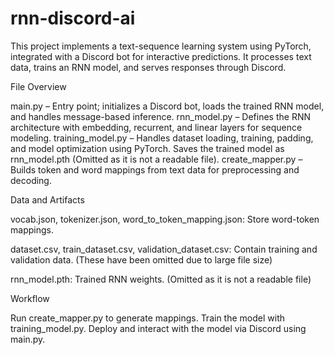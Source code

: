 # rnn-discord-ai
This project implements a text-sequence learning system using PyTorch, integrated with a Discord bot for interactive predictions. It processes text data, trains an RNN model, and serves responses through Discord.

File Overview

main.py – Entry point; initializes a Discord bot, loads the trained RNN model, and handles message-based inference.
rnn_model.py – Defines the RNN architecture with embedding, recurrent, and linear layers for sequence modeling.
training_model.py – Handles dataset loading, training, padding, and model optimization using PyTorch. Saves the trained model as rnn_model.pth (Omitted as it is not a readable file).
create_mapper.py – Builds token and word mappings from text data for preprocessing and decoding.

Data and Artifacts

vocab.json, tokenizer.json, word_to_token_mapping.json: Store word-token mappings.

dataset.csv, train_dataset.csv, validation_dataset.csv: Contain training and validation data. (These have been omitted due to large file size)

rnn_model.pth: Trained RNN weights. (Omitted as it is not a readable file)

Workflow

Run create_mapper.py to generate mappings.
Train the model with training_model.py.
Deploy and interact with the model via Discord using main.py.
